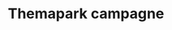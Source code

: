 ---
title: "Themapark campagne"
slug: "oceano"
description: "De opdracht was het maken van een campagne
              rond een zelfverzonnen pretpark."
type: "intern"
members:
    - name: "Caroline Pham"
      direction: "Cross-Media Ontwerp"
      subdirection: "Graphic Design"
      disk: "2e Schijf"
thumbnail:
    url: "oceano/thumb_1x1.png"
    alt: ""
    height: 1
    width: 1
    color: "181c1f"
media:
    - url: "oceano/1_detail_logo.png"
      type: "image"
      text: "De eerste stap in het designproces is het maken van een logo. Hier komt zowel een studie naar vormen, fonts als
             kleuren aan te pas. Dit alles is essentieel om de huisstijl te bepalen en je hieraan te houden."
    - url: "oceano/2_detail_logovoorstudie.png"
      type: "image"
    - url: "oceano/3_detail_logovoorstudie.png"
      type: "image"
    - url: "oceano/4_detail_kleurgebruik.png"
      type: "image"
      text: "Vervolgens beginnen we met het creeeren van de gewentste toepassingen, rekeninghoudend met de huisstijl.
             Onderstaand vind je in deze volgorde: de mascotte, poster en buswrap."
    - url: "oceano/5_detail_mascotte.png"
      type: "image"
    - url: "oceano/6_detail_poster.png"
      type: "image"
    - url: "oceano/7_detail_buswrap.png"
      type: "image"
      text: "Natuurlijk maken we als grafisch ontwerper ook digitale toepassingen. Om de campagne te vervolledigen
             werkte ik dan ook het design van een onepage website uit. Hierop is onderandere het grondplan van
             het themapark te vinden."
    - url: "oceano/8_detail_onepage.png"
      type: "image"
created: 20/01/2017
order: 15
---